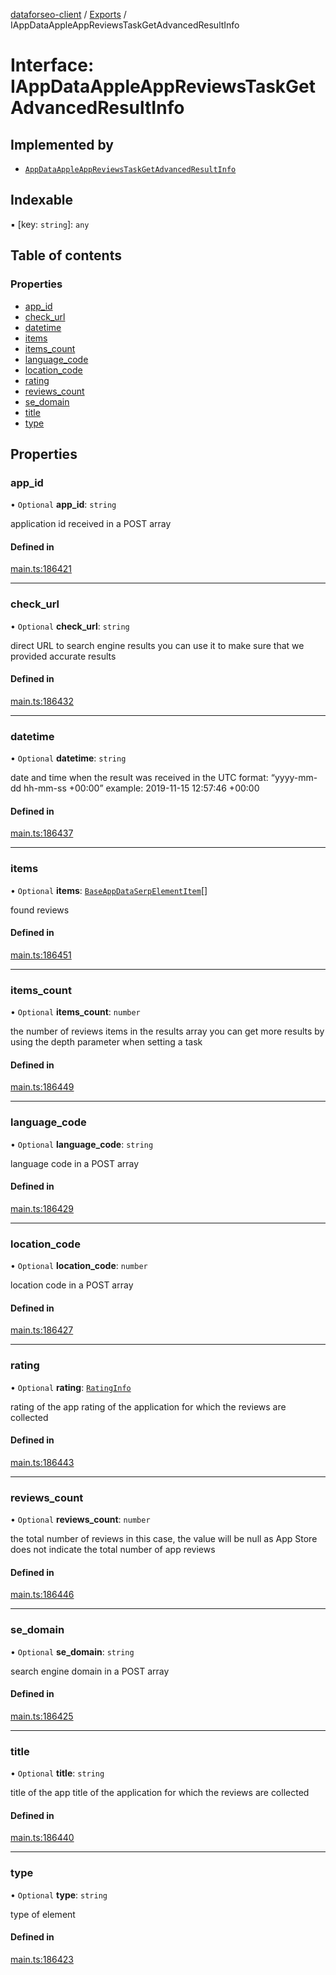 [dataforseo-client](../README.md) / [Exports](../modules.md) / IAppDataAppleAppReviewsTaskGetAdvancedResultInfo

# Interface: IAppDataAppleAppReviewsTaskGetAdvancedResultInfo

## Implemented by

- [`AppDataAppleAppReviewsTaskGetAdvancedResultInfo`](../classes/AppDataAppleAppReviewsTaskGetAdvancedResultInfo.md)

## Indexable

▪ [key: `string`]: `any`

## Table of contents

### Properties

- [app\_id](IAppDataAppleAppReviewsTaskGetAdvancedResultInfo.md#app_id)
- [check\_url](IAppDataAppleAppReviewsTaskGetAdvancedResultInfo.md#check_url)
- [datetime](IAppDataAppleAppReviewsTaskGetAdvancedResultInfo.md#datetime)
- [items](IAppDataAppleAppReviewsTaskGetAdvancedResultInfo.md#items)
- [items\_count](IAppDataAppleAppReviewsTaskGetAdvancedResultInfo.md#items_count)
- [language\_code](IAppDataAppleAppReviewsTaskGetAdvancedResultInfo.md#language_code)
- [location\_code](IAppDataAppleAppReviewsTaskGetAdvancedResultInfo.md#location_code)
- [rating](IAppDataAppleAppReviewsTaskGetAdvancedResultInfo.md#rating)
- [reviews\_count](IAppDataAppleAppReviewsTaskGetAdvancedResultInfo.md#reviews_count)
- [se\_domain](IAppDataAppleAppReviewsTaskGetAdvancedResultInfo.md#se_domain)
- [title](IAppDataAppleAppReviewsTaskGetAdvancedResultInfo.md#title)
- [type](IAppDataAppleAppReviewsTaskGetAdvancedResultInfo.md#type)

## Properties

### app\_id

• `Optional` **app\_id**: `string`

application id received in a POST array

#### Defined in

[main.ts:186421](https://github.com/dataforseo/TypeScriptClient/blob/7ca1aa4/main.ts#L186421)

___

### check\_url

• `Optional` **check\_url**: `string`

direct URL to search engine results
you can use it to make sure that we provided accurate results

#### Defined in

[main.ts:186432](https://github.com/dataforseo/TypeScriptClient/blob/7ca1aa4/main.ts#L186432)

___

### datetime

• `Optional` **datetime**: `string`

date and time when the result was received
in the UTC format: “yyyy-mm-dd hh-mm-ss +00:00”
example:
2019-11-15 12:57:46 +00:00

#### Defined in

[main.ts:186437](https://github.com/dataforseo/TypeScriptClient/blob/7ca1aa4/main.ts#L186437)

___

### items

• `Optional` **items**: [`BaseAppDataSerpElementItem`](../classes/BaseAppDataSerpElementItem.md)[]

found reviews

#### Defined in

[main.ts:186451](https://github.com/dataforseo/TypeScriptClient/blob/7ca1aa4/main.ts#L186451)

___

### items\_count

• `Optional` **items\_count**: `number`

the number of reviews items in the results array
you can get more results by using the depth parameter when setting a task

#### Defined in

[main.ts:186449](https://github.com/dataforseo/TypeScriptClient/blob/7ca1aa4/main.ts#L186449)

___

### language\_code

• `Optional` **language\_code**: `string`

language code in a POST array

#### Defined in

[main.ts:186429](https://github.com/dataforseo/TypeScriptClient/blob/7ca1aa4/main.ts#L186429)

___

### location\_code

• `Optional` **location\_code**: `number`

location code in a POST array

#### Defined in

[main.ts:186427](https://github.com/dataforseo/TypeScriptClient/blob/7ca1aa4/main.ts#L186427)

___

### rating

• `Optional` **rating**: [`RatingInfo`](../classes/RatingInfo.md)

rating of the app
rating of the application for which the reviews are collected

#### Defined in

[main.ts:186443](https://github.com/dataforseo/TypeScriptClient/blob/7ca1aa4/main.ts#L186443)

___

### reviews\_count

• `Optional` **reviews\_count**: `number`

the total number of reviews
in this case, the value will be null as App Store does not indicate the total number of app reviews

#### Defined in

[main.ts:186446](https://github.com/dataforseo/TypeScriptClient/blob/7ca1aa4/main.ts#L186446)

___

### se\_domain

• `Optional` **se\_domain**: `string`

search engine domain in a POST array

#### Defined in

[main.ts:186425](https://github.com/dataforseo/TypeScriptClient/blob/7ca1aa4/main.ts#L186425)

___

### title

• `Optional` **title**: `string`

title of the app
title of the application for which the reviews are collected

#### Defined in

[main.ts:186440](https://github.com/dataforseo/TypeScriptClient/blob/7ca1aa4/main.ts#L186440)

___

### type

• `Optional` **type**: `string`

type of element

#### Defined in

[main.ts:186423](https://github.com/dataforseo/TypeScriptClient/blob/7ca1aa4/main.ts#L186423)
